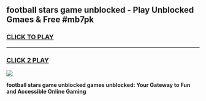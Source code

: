 
## football stars game unblocked - Play Unblocked Gmaes & Free #mb7pk
<h3>
<a href="https://premium.freeplayer.one?title=football_stars_game_unblocked&ref=03M">CLICK TO PLAY</a></h3>
<hr>

<h3>
<a href="https://premium.freeplayer.one?title=football_stars_game_unblocked&ref=03M">CLICK 2 PLAY</a>
  
</h3>

<a href="https://premium.freeplayer.one?title=football_stars_game_unblocked&ref=03M"><img src="https://clearcache.store/games.png"></a>


**football stars game unblocked games unblocked: Your Gateway to Fun and Accessible Online Gaming**
